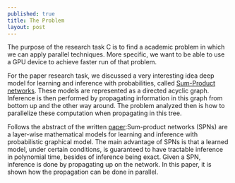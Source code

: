 ```yaml
---
published: true
title: The Problem
layout: post
---
```


The purpose of the research task C is to find a academic problem in which we can apply parallel techniques. More specific, we want to be able to use a GPU device to achieve faster run of that problem.

For the paper research task, we discussed a very interesting idea deep model for learning and inference with probabilities, called [Sum-Product networks](http://spn.cs.washington.edu/).
These models are represented as a directed acyclic graph. Inference is then performed by propagating information in this graph from bottom up and the other way around.
The problem analyzed then is how to parallelize these computation when propagating in this tree.

Follows the abstract of the written [paper](https://github.com/jhonatanoliveira/cs807-research-tasks/blob/master/the_problem/the_problem.pdf):Sum-product networks (SPNs) are a layer-wise mathematical models for learning and inference with probabilistic graphical model. The main advantage of SPNs is that a learned model, under certain conditions, is guaranteed to have tractable inference in polynomial time, besides of inference being exact. Given a SPN, inference is done by propagating up on the network. In this paper, it is shown how the propagation can be done in parallel.